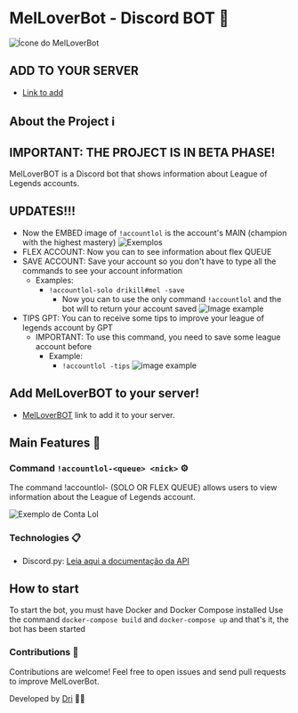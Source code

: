 # MelLoverBot - Discord BOT 🤖

![Ícone do MelLoverBot](https://images2.imgbox.com/25/2b/RAG4qLwk_o.jpg)
## ADD TO YOUR SERVER
- [Link to add](https://discord.com/oauth2/authorize?client_id=1069130540306935858&scope=bot)

## About the Project ℹ️
## IMPORTANT: THE PROJECT IS IN BETA PHASE!

MelLoverBOT is a Discord bot that shows information about League of Legends accounts.

## UPDATES!!!
- Now the EMBED image of `!accountlol` is the account's MAIN (champion with the highest mastery)
![Exemplos](https://i.ibb.co/s3fMW5G/Screenshot-from-2024-02-05-11-06-36.png)
- FLEX ACCOUNT: Now you can to see information about flex QUEUE
- SAVE ACCOUNT: Save your account so you don't have to type all the commands to see your account information
  - Examples:
    - `!accountlol-solo drikill#mel -save`
      - Now you can to use the only command `!accountlol` and the bot will to return your account saved
  ![Image example](https://i.ibb.co/hDJHX5T/Screenshot-from-2024-02-17-19-47-45.png)
- TIPS GPT: You can to receive some tips to improve your league of legends account by GPT
  - IMPORTANT: To use this command, you need to save some league account before
    - Example:
      - `!accountlol -tips`
    ![image example](https://i.ibb.co/jZ9NqCp/gpt.png)
    
## Add MelLoverBOT to your server!

- [MelLoverBOT](https://discord.com/oauth2/authorize?client_id=1069130540306935858&scope=bot&permissions=8) link to add it to your server.

## Main Features 🚀

### Command `!accountlol-<queue> <nick>` ⚙️
The command !accountlol-<queue> (SOLO OR FLEX QUEUE) <nick> allows users to view information about the League of Legends account.

![Exemplo de Conta Lol ](https://i.ibb.co/s3fMW5G/Screenshot-from-2024-02-05-11-06-36.png)

### Technologies 📋
- Discord.py: [Leia aqui a documentação da API](https://discordpy.readthedocs.io/en/stable/)

## How to start
To start the bot, you must have Docker and Docker Compose installed
Use the command `docker-compose build` and `docker-compose up` and that's it, the bot has been started

### Contributions 🤝
Contributions are welcome! Feel free to open issues and send pull requests to improve MelLoverBot.

Developed by [Dri](https://github.com/01Dri) 👩‍💻
